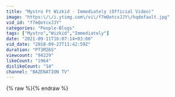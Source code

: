 ```yaml
---
title: "Mystro Ft Wizkid - Immediately (Official Video)"
image: "https:\/\/i.ytimg.com\/vi\/f7mQotcxJJY\/hqdefault.jpg"
vid_id: "f7mQotcxJJY"
categories: "People-Blogs"
tags: ["Mystro","Wizkid","Immediately"]
date: "2021-09-11T16:07:14+03:00"
vid_date: "2018-09-27T11:42:59Z"
duration: "PT3M26S"
viewcount: "94229"
likeCount: "1964"
dislikeCount: "14"
channel: "BAZENATION TV"
---
```

{% raw %}{% endraw %}
